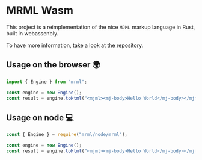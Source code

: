 # MRML Wasm

This project is a reimplementation of the nice `MJML` markup language in Rust, built in webassenbly.

To have more information, take a look at [the repository](https://github.com/jdrouet/mrml).

## Usage on the browser 🌍

```js
import { Engine } from "mrml";

const engine = new Engine();
const result = engine.toHtml("<mjml><mj-body>Hello World</mj-body></mjml>");
```

## Usage on node 💻

```js
const { Engine } = require("mrml/node/mrml");

const engine = new Engine();
const result = engine.toHtml("<mjml><mj-body>Hello World</mj-body></mjml>");
```
